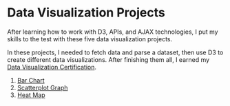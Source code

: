 # Data Visualization Projects

After learning how to work with D3, APIs, and AJAX technologies, I put my skills to the test with these five data visualization projects.

In these projects, I needed to fetch data and parse a dataset, then use D3 to create different data visualizations. After finishing them all, I earned my [Data Visualization Certification](https://www.freecodecamp.org/certification/andrewbruner/data-visualization).

1. [Bar Chart](https://github.com/andrewbruner/freecodecamp/tree/main/04_data-visualization/data-visualization-projects/bar-chart)
2. [Scatterplot Graph](https://github.com/andrewbruner/freecodecamp/tree/main/04_data-visualization/data-visualization-projects/scatterplot-graph)
3. [Heat Map](https://github.com/andrewbruner/freecodecamp/tree/main/04_data-visualization/data-visualization-projects/heat-map)